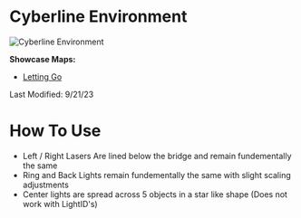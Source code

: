 # Cyberline Environment
![Cyberline Environment](Cyberline.png)

**Showcase Maps:**
- [Letting Go](https://beatsaver.com/maps/367c1)

Last Modified: 9/21/23

# How To Use

- Left / Right Lasers Are lined below the bridge and remain fundementally the same
- Ring and Back Lights remain fundementally the same with slight scaling adjustments
- Center lights are spread across 5 objects in a star like shape (Does not work with LightID's)